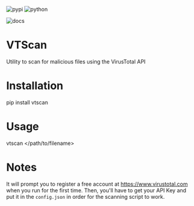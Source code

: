 ![pypi](https://img.shields.io/pypi/v/vtscan.svg)
![python](https://img.shields.io/pypi/pyversions/vtscan.svg)
<!-- https://img.shields.io/travis/prahladyeri/vtscan/master.svg -->
![docs](https://readthedocs.org/projects/vtscan/badge/?version=latest)

# VTScan
Utility to scan for malicious files using the VirusTotal API

# Installation

pip install vtscan

# Usage

vtscan </path/to/filename>

# Notes

It will prompt you to register a free account at [https://www.virustotal.com ](https://www.virustotal.com ) when you run for the first time. Then, you'll have to get your API Key and put it in the `config.json` in order for the scanning script to work.
